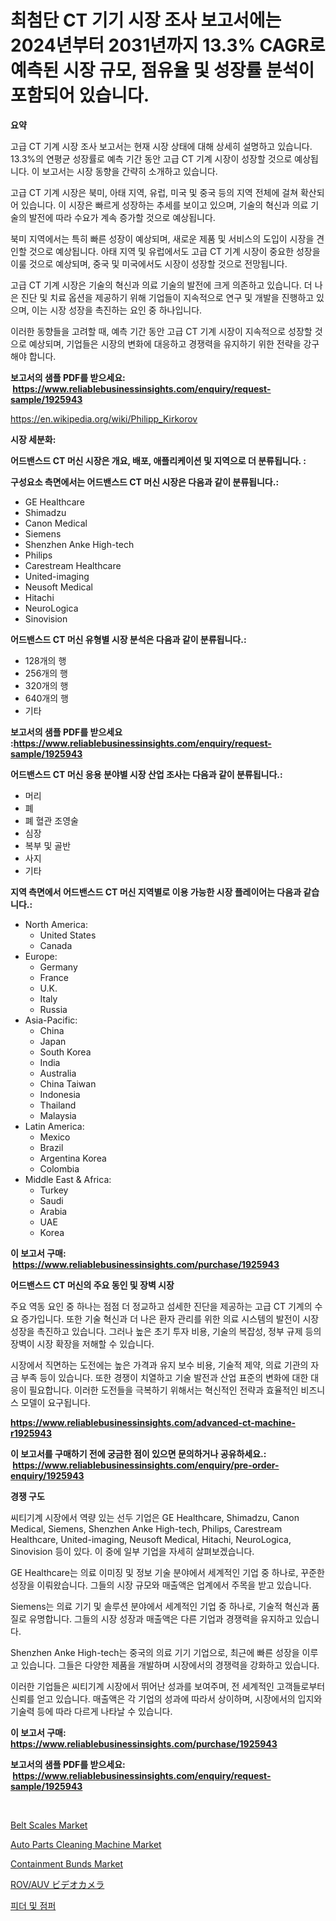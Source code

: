 <p><h1>최첨단 CT 기기 시장 조사 보고서에는 2024년부터 2031년까지 13.3% CAGR로 예측된 시장 규모, 점유율 및 성장률 분석이 포함되어 있습니다.</h1></p><p><strong>요약</strong></p>
<p><p>고급 CT 기계 시장 조사 보고서는 현재 시장 상태에 대해 상세히 설명하고 있습니다. 13.3%의 연평균 성장률로 예측 기간 동안 고급 CT 기계 시장이 성장할 것으로 예상됩니다. 이 보고서는 시장 동향을 간략히 소개하고 있습니다. </p><p>고급 CT 기계 시장은 북미, 아태 지역, 유럽, 미국 및 중국 등의 지역 전체에 걸쳐 확산되어 있습니다. 이 시장은 빠르게 성장하는 추세를 보이고 있으며, 기술의 혁신과 의료 기술의 발전에 따라 수요가 계속 증가할 것으로 예상됩니다. </p><p>북미 지역에서는 특히 빠른 성장이 예상되며, 새로운 제품 및 서비스의 도입이 시장을 견인할 것으로 예상됩니다. 아태 지역 및 유럽에서도 고급 CT 기계 시장이 중요한 성장을 이룰 것으로 예상되며, 중국 및 미국에서도 시장이 성장할 것으로 전망됩니다.</p><p>고급 CT 기계 시장은 기술의 혁신과 의료 기술의 발전에 크게 의존하고 있습니다. 더 나은 진단 및 치료 옵션을 제공하기 위해 기업들이 지속적으로 연구 및 개발을 진행하고 있으며, 이는 시장 성장을 촉진하는 요인 중 하나입니다. </p><p>이러한 동향들을 고려할 때, 예측 기간 동안 고급 CT 기계 시장이 지속적으로 성장할 것으로 예상되며, 기업들은 시장의 변화에 대응하고 경쟁력을 유지하기 위한 전략을 강구해야 합니다.</p></p>
<p><strong>보고서의 샘플 PDF를 받으세요: &nbsp;<a href="https://www.reliablebusinessinsights.com/enquiry/request-sample/1925943">https://www.reliablebusinessinsights.com/enquiry/request-sample/1925943</a></strong></p>
<p><a href="https://en.wikipedia.org/wiki/Philipp_Kirkorov">https://en.wikipedia.org/wiki/Philipp_Kirkorov</a></p>
<p><strong>시장 세분화:</strong></p>
<p><strong> 어드밴스드 CT 머신 시장은 개요, 배포, 애플리케이션 및 지역으로 더 분류됩니다. :</strong></p>
<p><strong>구성요소 측면에서는 어드밴스드 CT 머신 시장은 다음과 같이 분류됩니다.:</strong></p>
<p><ul><li>GE Healthcare</li><li>Shimadzu</li><li>Canon Medical</li><li>Siemens</li><li>Shenzhen Anke High-tech</li><li>Philips</li><li>Carestream Healthcare</li><li>United-imaging</li><li>Neusoft Medical</li><li>Hitachi</li><li>NeuroLogica</li><li>Sinovision</li></ul></p>
<p><strong> 어드밴스드 CT 머신 유형별 시장 분석은 다음과 같이 분류됩니다.:</strong></p>
<p><ul><li>128개의 행</li><li>256개의 행</li><li>320개의 행</li><li>640개의 행</li><li>기타</li></ul></p>
<p><strong>보고서의 샘플 PDF를 받으세요 :<a href="https://www.reliablebusinessinsights.com/enquiry/request-sample/1925943">https://www.reliablebusinessinsights.com/enquiry/request-sample/1925943</a></strong></p>
<p><strong> 어드밴스드 CT 머신 응용 분야별 시장 산업 조사는 다음과 같이 분류됩니다.:</strong></p>
<p><ul><li>머리</li><li>폐</li><li>폐 혈관 조영술</li><li>심장</li><li>복부 및 골반</li><li>사지</li><li>기타</li></ul></p>
<p><strong>지역 측면에서 어드밴스드 CT 머신 지역별로 이용 가능한 시장 플레이어는 다음과 같습니다.:</strong></p>
<p><ul>
    <li>
        North America:
        <ul>
            <li>United States</li>
            <li>Canada</li>
        </ul>
    </li>
    <li>
        Europe:
        <ul>
            <li>Germany</li>
            <li>France</li>
            <li>U.K.</li>
            <li>Italy</li>
            <li>Russia</li>
        </ul>
    </li>
    <li>
        Asia-Pacific:
        <ul>
            <li>China</li>
            <li>Japan</li>
            <li>South Korea</li>
            <li>India</li>
            <li>Australia</li>
            <li>China Taiwan</li>
            <li>Indonesia</li>
            <li>Thailand</li>
            <li>Malaysia</li>
        </ul>
    </li>
    <li>
        Latin America:
        <ul>
            <li>Mexico</li>
            <li>Brazil</li>
            <li>Argentina Korea</li>
            <li>Colombia</li>
        </ul>
    </li>
    <li>
        Middle East & Africa:
        <ul>
            <li>Turkey</li>
            <li>Saudi</li>
            <li>Arabia</li>
            <li>UAE</li>
            <li>Korea</li>
        </ul>
    </li>
    </ul></p>
<p><strong>이 보고서 구매: &nbsp;<a href="https://www.reliablebusinessinsights.com/purchase/1925943">https://www.reliablebusinessinsights.com/purchase/1925943</a></strong></p>
<p><strong>어드밴스드 CT 머신의 주요 동인 및 장벽 시장</strong></p>
<p><p>주요 역동 요인 중 하나는 점점 더 정교하고 섬세한 진단을 제공하는 고급 CT 기계의 수요 증가입니다. 또한 기술 혁신과 더 나은 환자 관리를 위한 의료 시스템의 발전이 시장 성장을 촉진하고 있습니다. 그러나 높은 초기 투자 비용, 기술의 복잡성, 정부 규제 등의 장벽이 시장 확장을 저해할 수 있습니다.</p><p>시장에서 직면하는 도전에는 높은 가격과 유지 보수 비용, 기술적 제약, 의료 기관의 자금 부족 등이 있습니다. 또한 경쟁이 치열하고 기술 발전과 산업 표준의 변화에 대한 대응이 필요합니다. 이러한 도전들을 극복하기 위해서는 혁신적인 전략과 효율적인 비즈니스 모델이 요구됩니다.</p></p>
<p><strong><a href="https://www.reliablebusinessinsights.com/advanced-ct-machine-r1925943">https://www.reliablebusinessinsights.com/advanced-ct-machine-r1925943</a></strong></p>
<p><strong>이 보고서를 구매하기 전에 궁금한 점이 있으면 문의하거나 공유하세요.: &nbsp;<a href="https://www.reliablebusinessinsights.com/enquiry/pre-order-enquiry/1925943">https://www.reliablebusinessinsights.com/enquiry/pre-order-enquiry/1925943</a></strong></p>
<p><strong>경쟁 구도</strong></p>
<p><p>씨티기계 시장에서 역량 있는 선두 기업은 GE Healthcare, Shimadzu, Canon Medical, Siemens, Shenzhen Anke High-tech, Philips, Carestream Healthcare, United-imaging, Neusoft Medical, Hitachi, NeuroLogica, Sinovision 등이 있다. 이 중에 일부 기업을 자세히 살펴보겠습니다.</p><p>GE Healthcare는 의료 이미징 및 정보 기술 분야에서 세계적인 기업 중 하나로, 꾸준한 성장을 이뤄왔습니다. 그들의 시장 규모와 매출액은 업계에서 주목을 받고 있습니다.</p><p>Siemens는 의료 기기 및 솔루션 분야에서 세계적인 기업 중 하나로, 기술적 혁신과 품질로 유명합니다. 그들의 시장 성장과 매출액은 다른 기업과 경쟁력을 유지하고 있습니다.</p><p>Shenzhen Anke High-tech는 중국의 의료 기기 기업으로, 최근에 빠른 성장을 이루고 있습니다. 그들은 다양한 제품을 개발하며 시장에서의 경쟁력을 강화하고 있습니다.</p><p>이러한 기업들은 씨티기계 시장에서 뛰어난 성과를 보여주며, 전 세계적인 고객들로부터 신뢰를 얻고 있습니다. 매출액은 각 기업의 성과에 따라서 상이하며, 시장에서의 입지와 기술력 등에 따라 다르게 나타날 수 있습니다.</p></p>
<p><strong>이 보고서 구매: &nbsp; <a href="https://www.reliablebusinessinsights.com/purchase/1925943">https://www.reliablebusinessinsights.com/purchase/1925943</a></strong></p>
<p><strong>보고서의 샘플 PDF를 받으세요: &nbsp;<a href="https://www.reliablebusinessinsights.com/enquiry/request-sample/1925943">https://www.reliablebusinessinsights.com/enquiry/request-sample/1925943</a></strong><strong></strong></p>
<p>&nbsp;</p>
<p><p><a href="https://github.com/sarohimweaach77/Market-Research-Report-List-1/blob/main/belt-scales-market.md">Belt Scales Market</a></p><p><a href="https://github.com/nigngrjl95/Market-Research-Report-List-1/blob/main/auto-parts-cleaning-machine-market.md">Auto Parts Cleaning Machine Market</a></p><p><a href="https://issuu.com/reportprime-2/docs/containment-bunds-market-size-2030.pptx">Containment Bunds Market</a></p><p><a href="https://github.com/RandallRunte2023/Market-Research-Report-List-1/blob/main/8465400160534.md">ROV/AUV ビデオカメラ</a></p><p><a href="https://github.com/camron674/Market-Research-Report-List-1/blob/main/5550970172661.md">피더 및 점퍼</a></p></p>